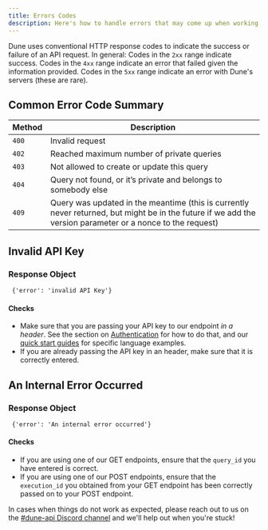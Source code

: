 ```yaml
---
title: Errors Codes
description: Here's how to handle errors that may come up when working with the Dune API.
---
```


Dune uses conventional HTTP response codes to indicate the success or failure of an API request. In general: Codes in the `2xx` range indicate success. Codes in the `4xx` range indicate an error that failed given the information provided. Codes in the `5xx` range indicate an error with Dune's servers (these are rare).

## Common Error Code Summary
| Method      | Description                                                   |
| ----------- | ------------------------------------------------------------- |
| `400`       | Invalid request                                               |
| `402`       | Reached maximum number of private queries                     |
| `403`       | Not allowed to create or update this query                    |
| `404`       | Query not found, or it’s private and belongs to somebody else |
| `409`       | Query was updated in the meantime (this is currently never returned, but might be in the future if we add the version parameter or a nonce to the request) |

## Invalid API Key

### Response Object

```
 {'error': 'invalid API Key'}
```

#### Checks
 
  -  Make sure that you are passing your API key to our endpoint *in a header*. See the section on [Authentication](../api-reference/authentication.md) for how to do that, and our [quick start guides](../quick-start/api-py.md) for specific language examples.
  - If you are already passing the API key in an header, make sure that it is correctly entered.


## An Internal Error Occurred

### Response Object

```
 {'error': 'An internal error occurred'}
```
#### Checks

  - If you are using one of our GET endpoints, ensure that the `query_id` you have entered is correct.
  - If you are using one of our POST endpoints, ensure that the `execution_id` you obtained from your GET endpoint has been correctly passed on to your POST endpoint.


In cases when things do not work as expected, please reach out to us on the [#dune-api Discord channel](https://discord.com/channels/757637422384283659/1019910980634939433) and we'll help out when you're stuck!